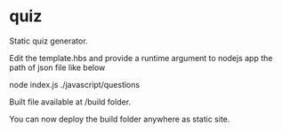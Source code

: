 # quiz
Static quiz generator.

Edit the template.hbs and provide a runtime argument to nodejs app the path of json file like below

node index.js ./javascript/questions

Built file available at /build folder.

You can now deploy the build folder anywhere as static site.
